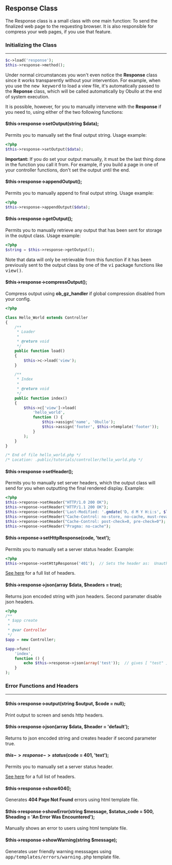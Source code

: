 
## Response Class

The Response class is a small class with one main function: To send the finalized web page to the requesting browser. It is also responsible for compress your web pages, if you use that feature.

### Initializing the Class

------

```php
$c->load('response');
$this->response->method();
```

Under normal circumstances you won't even notice the <b>Response</b> class since it works transparently without your intervention. For example, when you use the <kbd>new keyword</kbd> to load a view file, it's automatically passed to the <b>Reponse</b> class, which will be called automatically by Obullo at the end of system execution.

It is possible, however, for you to manually intervene with the <b>Response</b> if you need to, using either of the two following functions:

#### $this->response->setOutput(string $data);

Permits you to manually set the final output string. Usage example:

```php
<?php
$this->response->setOutput($data);
```

**Important:** If you do set your output manually, it must be the last thing done in the function you call it from. For example, if you build a page in one of your controller functions, don't set the output until the end.


#### $this->response->appendOutput();

Permits you to manually append to final output string. Usage example:

```php
<?php
$this->response->appendOutput($data);
```

#### $this->response->getOutput();

Permits you to manually retrieve any output that has been sent for storage in the output class. Usage example:

```php
<?php
$string = $this->response->getOutput();
```

Note that data will only be retrievable from this function if it has been previously sent to the output class by one of the <kbd>vi</kbd> package functions like <kbd>view()</kbd>.

#### $this->response->compressOutput();

Compress output using <b>ob_gz_handler</b> if global compression disabled from your config.

```php
<?php

Class Hello_World extends Controller
{
    /**
     * Loader
     * 
     * @return void
     */
    public function load()
    {
        $this->c->load('view');
    }

    /**
     * Index
     * 
     * @return void
     */
    public function index()
    {
        $this->c['view']->load(
            'hello_world',
            function () {
                $this->assign('name', 'Obullo');
                $this->assign('footer', $this->template('footer'));
            }
        );
    }
}

/* End of file hello_world.php */
/* Location: .public/tutorials/controller/hello_world.php */
```

#### $this->response->setHeader();

Permits you to manually set server headers, which the output class will send for you when outputting the final rendered display. Example:

```php
<?php
$this->reponse->setHeader("HTTP/1.0 200 OK");
$this->reponse->setHeader("HTTP/1.1 200 OK");
$this->reponse->setHeader('Last-Modified: '.gmdate('D, d M Y H:i:s', $lastUpdate).' GMT');
$this->reponse->setHeader("Cache-Control: no-store, no-cache, must-revalidate");
$this->reponse->setHeader("Cache-Control: post-check=0, pre-check=0");
$this->reponse->setHeader("Pragma: no-cache"); 
```

#### $this->reponse->setHttpResponse(code, 'text');

Permits you to manually set a server status header. Example:

```php
<?php
$this->reponse->setHttpResponse('401');  // Sets the header as:  Unauthorized
```

[See here](http://www.w3.org/Protocols/rfc2616/rfc2616-sec10.html) for a full list of headers.

#### $this->response->json(array $data, $headers = true);

Returns json encoded string with json headers. Second paramater disable json headers.

```php
<?php
/**
 * $app create
 * 
 * @var Controller
 */
$app = new Controller;

$app->func(
    'index',
    function () {
        echo $this->response->json(array('test'));  // gives [ "test" ]
    }
);
```

### Error Functions and Headers

------

#### $this->response->output(string $output, $code = null);

Print output to screen and sends http headers.

#### $this->response->json(array $data, $header = 'default');

Returns to json encoded string and creates header if second parameter true.

#### $this->response->status($code = 401, 'text');

Permits you to manually set a server status header.

[See here](http://www.w3.org/Protocols/rfc2616/rfc2616-sec10.html) for a full list of headers.

#### $this->response->show404();

Generates <b>404 Page Not Found</b> errors using html template file.

#### $this->response->showError(string $message, $status_code = 500, $heading = 'An Error Was Encountered');

Manually shows an error to users using html template file.

#### $this->response->showWarning(string $message);

Generates user friendly warning messsages using <kbd>app/templates/errors/warning.php</kbd> template file.